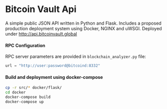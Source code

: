 # Bitcoin Vault Api

A simple public JSON API written in Python and Flask. Includes a proposed production deployment system using Docker, NGINX and uWSGI. Deployed under http://api.bitcoinvault.global

#### RPC Configuration
RPC server parameters are provided in ```blockchain_analyzer.py``` file:
```python
url = "http://user:password@bitcoind:8332"
```

#### Build and deployment using docker-compose
```sh
cp -r src/* docker/flask/
cd docker
docker-compose build
docker-compose up
```
